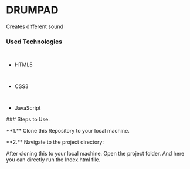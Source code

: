 ﻿<h1>DRUMPAD </h1>

<p> Creates different sound</p>

<h3>Used Technologies</h3>

<ul>

`  `<li>HTML5</li>

`  `<li>CSS3</li>

`  `<li>JavaScript</li>

</ul>

\### Steps to Use:


\*\*1.\*\* Clone this Repository to your local machine.


\*\*2.\*\* Navigate to the project directory:

After cloning this to your local machine. Open the project folder. And here you can directly run the Index.html file.


